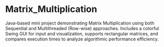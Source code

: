 # Matrix_Multiplication
Java-based mini project demonstrating Matrix Multiplication using both Sequential and Multithreaded (Row-wise) approaches. Includes a colorful Swing GUI for input and visualization, supports rectangular matrices, and compares execution times to analyze algorithmic performance efficiency.
